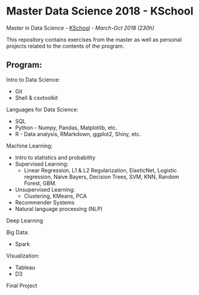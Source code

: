 # Master Data Science 2018 - KSchool

Master in Data Science - [KSchool](https://kschool.com/cursos/master-en-data-science-madrid/) -  *March-Oct 2018 (230h)*

This repository contains exercises from the master as well as personal projects related to the contents of the program.

## Program:

Intro to Data Science:
  - Git
  - Shell & csvtoolkit
  	
Languages for Data Science:
  - SQL
  - Python - Numpy,  Pandas, Matplotlib, etc.
  - R - Data analysis, RMarkdown, ggplot2, Shiny, etc.
  
Machine Learning:
  - Intro to statistics and probability
  - Supervised Learning:
    - Linear Regression, L1 & L2 Regularization, ElasticNet, Logistic regression, Naive Bayers, Decision Trees, SVM, KNN, Random Forest, GBM.
  - Unsupervised Learning:
    - Clustering, KMeans, PCA
  - Recommender Systems
  - Natural language processing (NLP)
  
Deep Learning

Big Data:
  - Spark
    
Visualization:
  - Tableau
  - D3

Final Project


